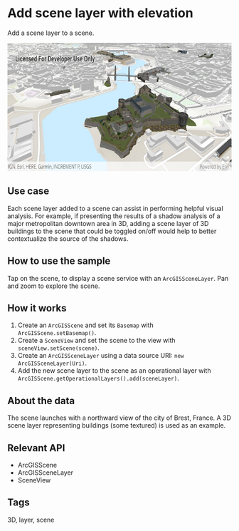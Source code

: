 # Add scene layer with elevation

Add a scene layer to a scene.

![Image of scene layer](scene-layer.png)

## Use case

Each scene layer added to a scene can assist in performing helpful visual analysis. For example, if presenting the results of a shadow analysis of a major metropolitan downtown area in 3D, adding a scene layer of 3D buildings to the scene that could be toggled on/off would help to better contextualize the source of the shadows.

## How to use the sample

Tap on the scene, to display a scene service with an `ArcGISSceneLayer`. Pan and zoom to explore the scene.

## How it works

1. Create an `ArcGISScene` and set its `Basemap` with `ArcGISScene.setBasemap()`.
2. Create a `SceneView` and set the scene to the view with `sceneView.setScene(scene)`.
3. Create an `ArcGISSceneLayer` using a data source URI: `new ArcGISSceneLayer(Uri)`.
4. Add the new scene layer to the scene as an operational layer with `ArcGISScene.getOperationalLayers().add(sceneLayer)`.

## About the data

The scene launches with a northward view of the city of Brest, France. A 3D scene layer representing buildings (some textured) is used as an example.

## Relevant API

* ArcGISScene
* ArcGISSceneLayer
* SceneView

## Tags

3D, layer, scene
